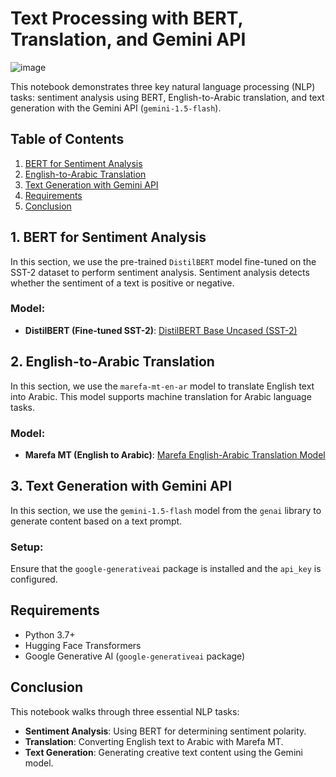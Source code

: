 # Text Processing with BERT, Translation, and Gemini API

![image](https://github.com/user-attachments/assets/46a3a9ea-b484-482c-bfed-b81a48945c32)

This notebook demonstrates three key natural language processing (NLP) tasks: sentiment analysis using BERT, English-to-Arabic translation, and text generation with the Gemini API (`gemini-1.5-flash`).

## Table of Contents
1. [BERT for Sentiment Analysis](#1-bert-for-sentiment-analysis)
2. [English-to-Arabic Translation](#2-english-to-arabic-translation)
3. [Text Generation with Gemini API](#3-text-generation-with-gemini-api)
4. [Requirements](#requirements)
5. [Conclusion](#conclusion)

## 1. BERT for Sentiment Analysis

In this section, we use the pre-trained `DistilBERT` model fine-tuned on the SST-2 dataset to perform sentiment analysis. Sentiment analysis detects whether the sentiment of a text is positive or negative.

### Model:
- **DistilBERT (Fine-tuned SST-2)**: [DistilBERT Base Uncased (SST-2)](https://huggingface.co/distilbert/distilbert-base-uncased-finetuned-sst-2-english)




## 2. English-to-Arabic Translation

In this section, we use the `marefa-mt-en-ar` model to translate English text into Arabic. This model supports machine translation for Arabic language tasks.

### Model:
- **Marefa MT (English to Arabic)**: [Marefa English-Arabic Translation Model](https://huggingface.co/marefa-nlp/marefa-mt-en-ar)




## 3. Text Generation with Gemini API

In this section, we use the `gemini-1.5-flash` model from the `genai` library to generate content based on a text prompt.

### Setup:

Ensure that the `google-generativeai` package is installed and the `api_key` is configured.






## Requirements

- Python 3.7+
- Hugging Face Transformers
- Google Generative AI (`google-generativeai` package)


## Conclusion

This notebook walks through three essential NLP tasks:

- **Sentiment Analysis**: Using BERT for determining sentiment polarity.
- **Translation**: Converting English text to Arabic with Marefa MT.
- **Text Generation**: Generating creative text content using the Gemini model.
